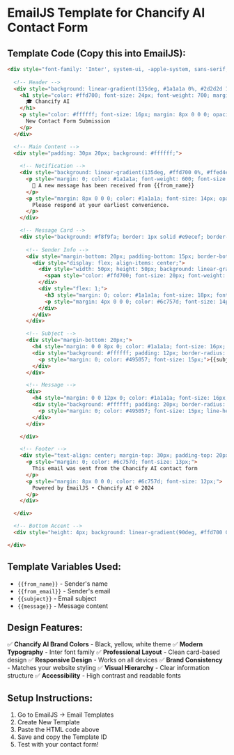 # EmailJS Template for Chancify AI Contact Form

## Template Code (Copy this into EmailJS):

```html
<div style="font-family: 'Inter', system-ui, -apple-system, sans-serif; font-size: 14px; line-height: 1.6; color: #1a1a1a; max-width: 600px; margin: 0 auto; background: #ffffff;">
  
  <!-- Header -->
  <div style="background: linear-gradient(135deg, #1a1a1a 0%, #2d2d2d 100%); padding: 30px 20px; text-align: center; border-radius: 12px 12px 0 0;">
    <h1 style="color: #ffd700; font-size: 24px; font-weight: 700; margin: 0; letter-spacing: -0.5px;">
      🎓 Chancify AI
    </h1>
    <p style="color: #ffffff; font-size: 16px; margin: 8px 0 0 0; opacity: 0.9;">
      New Contact Form Submission
    </p>
  </div>

  <!-- Main Content -->
  <div style="padding: 30px 20px; background: #ffffff;">
    
    <!-- Notification -->
    <div style="background: linear-gradient(135deg, #ffd700 0%, #ffed4e 100%); padding: 20px; border-radius: 8px; margin-bottom: 25px; border-left: 4px solid #1a1a1a;">
      <p style="margin: 0; color: #1a1a1a; font-weight: 600; font-size: 16px;">
        📧 A new message has been received from {{from_name}}
      </p>
      <p style="margin: 8px 0 0 0; color: #1a1a1a; font-size: 14px; opacity: 0.8;">
        Please respond at your earliest convenience.
      </p>
    </div>

    <!-- Message Card -->
    <div style="background: #f8f9fa; border: 1px solid #e9ecef; border-radius: 12px; padding: 25px; margin: 20px 0;">
      
      <!-- Sender Info -->
      <div style="margin-bottom: 20px; padding-bottom: 15px; border-bottom: 1px solid #e9ecef;">
        <div style="display: flex; align-items: center;">
          <div style="width: 50px; height: 50px; background: linear-gradient(135deg, #1a1a1a 0%, #2d2d2d 100%); border-radius: 50%; display: flex; align-items: center; justify-content: center; margin-right: 15px; flex-shrink: 0;">
            <span style="color: #ffd700; font-size: 20px; font-weight: bold;">👤</span>
          </div>
          <div style="flex: 1;">
            <h3 style="margin: 0; color: #1a1a1a; font-size: 18px; font-weight: 700;">{{from_name}}</h3>
            <p style="margin: 4px 0 0 0; color: #6c757d; font-size: 14px;">{{from_email}}</p>
          </div>
        </div>
      </div>

      <!-- Subject -->
      <div style="margin-bottom: 20px;">
        <h4 style="margin: 0 0 8px 0; color: #1a1a1a; font-size: 16px; font-weight: 600;">Subject:</h4>
        <div style="background: #ffffff; padding: 12px; border-radius: 6px; border: 1px solid #e9ecef;">
          <p style="margin: 0; color: #495057; font-size: 15px;">{{subject}}</p>
        </div>
      </div>

      <!-- Message -->
      <div>
        <h4 style="margin: 0 0 12px 0; color: #1a1a1a; font-size: 16px; font-weight: 600;">Message:</h4>
        <div style="background: #ffffff; padding: 20px; border-radius: 8px; border: 1px solid #e9ecef; min-height: 100px;">
          <p style="margin: 0; color: #495057; font-size: 15px; line-height: 1.6; white-space: pre-wrap;">{{message}}</p>
        </div>
      </div>

    </div>

    <!-- Footer -->
    <div style="text-align: center; margin-top: 30px; padding-top: 20px; border-top: 1px solid #e9ecef;">
      <p style="margin: 0; color: #6c757d; font-size: 13px;">
        This email was sent from the Chancify AI contact form
      </p>
      <p style="margin: 8px 0 0 0; color: #6c757d; font-size: 12px;">
        Powered by EmailJS • Chancify AI © 2024
      </p>
    </div>

  </div>

  <!-- Bottom Accent -->
  <div style="height: 4px; background: linear-gradient(90deg, #ffd700 0%, #ffed4e 50%, #ffd700 100%); border-radius: 0 0 12px 12px;"></div>

</div>
```

## Template Variables Used:
- `{{from_name}}` - Sender's name
- `{{from_email}}` - Sender's email  
- `{{subject}}` - Email subject
- `{{message}}` - Message content

## Design Features:
✅ **Chancify AI Brand Colors** - Black, yellow, white theme
✅ **Modern Typography** - Inter font family
✅ **Professional Layout** - Clean card-based design
✅ **Responsive Design** - Works on all devices
✅ **Brand Consistency** - Matches your website styling
✅ **Visual Hierarchy** - Clear information structure
✅ **Accessibility** - High contrast and readable fonts

## Setup Instructions:
1. Go to EmailJS → Email Templates
2. Create New Template
3. Paste the HTML code above
4. Save and copy the Template ID
5. Test with your contact form!
